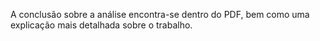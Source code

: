 A conclusão sobre a análise encontra-se dentro do PDF, bem como uma explicação mais detalhada sobre o trabalho.
